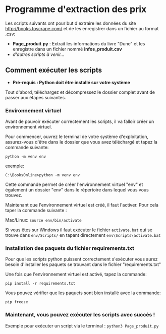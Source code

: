 # Programme d'extraction des prix
Les scripts suivants ont pour but d'extraire les données
du site http://books.toscrape.com/ et de les enregistrer dans un fichier au format .csv:

- **Page_produit.py** : Extrait les informations du livre "Dune" et les enregistre dans un fichier nommé **infos_produit.csv**
- _d'autres scripts à venir..._

## Comment exécuter les scripts

- __Pré-requis : Python doit être installé sur votre système__


Tout d'abord, téléchargez et décompressez le dossier complet avant de passer aux étapes suivantes.

### Environnement virtuel

Avant de pouvoir exécuter correctement les scripts, il va falloir créer un environnement virtuel.

Pour commencer, ouvrez le terminal de votre système d'exploitation, assurez-vous d'être dans le dossier que vous avez téléchargé et tapez la commande suivante:

`python -m venv env`


exemple:
```
C:\BooksOnline>python -m venv env
```


Cette commande permet de créer l'environnement virtuel "env" et également un dossier "env" dans le répertoire dans lequel vous vous trouvez.

Maintenant que l'environnement virtuel est créé, il faut l'activer. Pour cela taper la commande suivante :

Mac/Linux: `source env/bin/activate`

Si vous êtes sur Windows il faut exécuter le fichier `activate.bat` qui se trouve dans `env/Scripts/` en tapant directement `env\Scripts\activate.bat`

### Installation des paquets du fichier requirements.txt

Pour que les scripts python puissent correctement s'exécuter vous aurez besoin d'installer les paquets se trouvant dans le fichier "requirements.txt"


Une fois que l'environnement virtuel est activé, tapez la commande:

`pip install -r requirements.txt`

Vous pouvez vérifier que les paquets sont bien installé avec la commande:

`pip freeze`

### Maintenant, vous pouvez exécuter les scripts avec succès !

Exemple pour exécuter un script via le terminal : `python3 Page_produit.py`










